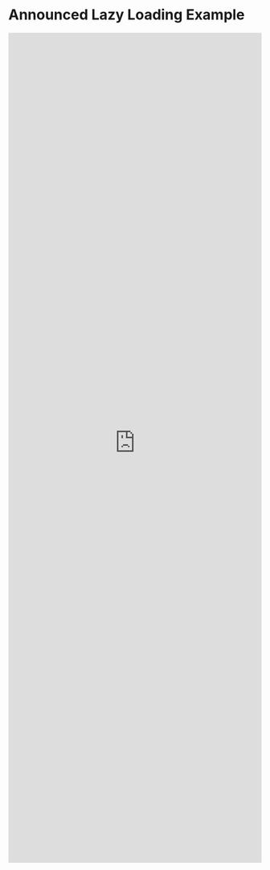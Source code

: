 # Announced Lazy Loading Example

<iframe 
    title='Announced Lazy Loading Example'
    src='https://fabricweb.z5.web.core.windows.net/pr-deploy-site/refs/heads/master/fabric-website-resources/dist/index.html#/examples/announced/lazyloading?docsExample=true'
    frameborder='no'
    height='1650'
    style='width: 100%;'
>
